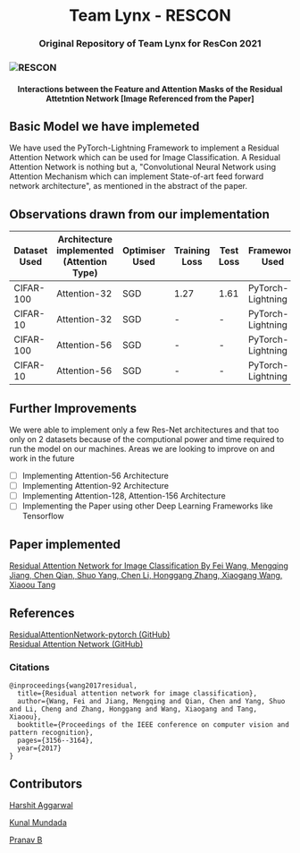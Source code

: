 <h1 align="center"> Team Lynx - RESCON </h1>
<h3 align="center"> Original Repository of Team Lynx for ResCon 2021 <h3>

![RESCON](https://user-images.githubusercontent.com/70643852/105801454-27705e80-5fbf-11eb-97c7-9cc78d4b2636.png)
<h4 align="center"> Interactions between the Feature and Attention Masks of the Residual Attetntion Network [Image Referenced from the Paper] <h4>

## Basic Model we have implemeted

We have used the PyTorch-Lightning Framework to implement a Residual Attention Network which can be used for Image Classification. A Residual Attention Network is nothing but a, "Convolutional Neural Network using Attention Mechanism which can implement State-of-art feed forward network architecture", as mentioned in the abstract of the paper.

## Observations drawn from our implementation

| Dataset Used | Architecture implemented (Attention Type) | Optimiser Used | Training Loss | Test Loss | Framework Used |
|---|---|---|---|---|---|
| CIFAR-100 | Attention-32 | SGD | 1.27 | 1.61 | PyTorch-Lightning|
| CIFAR-10 | Attention-32  | SGD | - | - | PyTorch-Lightning|
| CIFAR-100 | Attention-56 | SGD | - | - | PyTorch-Lightning|
| CIFAR-10 | Attention-56  | SGD | - | - | PyTorch-Lightning|

## Further Improvements
We were able to implement only a few Res-Net architectures and that too only on 2 datasets because of the computional power and time required to run the model on our machines. Areas we are looking to improve on and work in the future
- [ ] Implementing Attention-56 Architecture
- [ ] Implementing Attention-92 Architecture
- [ ] Implementing Attention-128, Attention-156 Architecture
- [ ] Implementing the Paper using other Deep Learning Frameworks like Tensorflow

## Paper implemented
[Residual Attention Network for Image Classification By Fei Wang, Mengqing Jiang, Chen Qian, Shuo Yang, Chen Li, Honggang Zhang, Xiaogang Wang, Xiaoou Tang](https://github.com/AlKun25/ResCon/blob/Pranav/%5BPaper%5D%20Residual%20Attention%20Network%20for%20Image%20Classification.pdf)

## References
[ResidualAttentionNetwork-pytorch (GitHub)](https://github.com/tengshaofeng/ResidualAttentionNetwork-pytorch)
<br/>
[Residual Attention Network (GitHub)](https://github.com/fwang91/residual-attention-network)

### Citations

    @inproceedings{wang2017residual,
      title={Residual attention network for image classification},
      author={Wang, Fei and Jiang, Mengqing and Qian, Chen and Yang, Shuo and Li, Cheng and Zhang, Honggang and Wang, Xiaogang and Tang, Xiaoou},
      booktitle={Proceedings of the IEEE conference on computer vision and pattern recognition},
      pages={3156--3164},
      year={2017}
    }

## Contributors
[Harshit Aggarwal](https://github.com/harshitaggarwal01)

[Kunal Mundada](https://github.com/AlKun25)

[Pranav B](https://github.com/Pranav1007)
